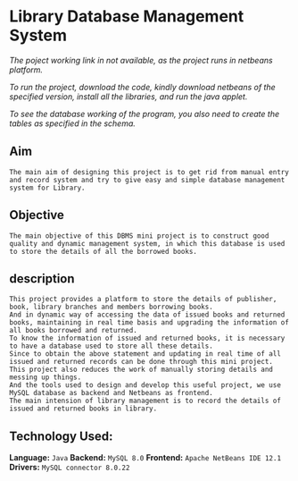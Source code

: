 # Library Database Management System

_The poject working link in not available, as the project runs in netbeans platform._

_To run the project, download the code, kindly download netbeans of the specified version, install all the libraries, and run the java applet._

_To see the database working of the program, you also need to create the tables as specified in the schema._
## Aim
```
The main aim of designing this project is to get rid from manual entry and record system and try to give easy and simple database management system for Library.
```

## Objective
```
The main objective of this DBMS mini project is to construct good quality and dynamic management system, in which this database is used to store the details of all the borrowed books.
```

## description
```
This project provides a platform to store the details of publisher, book, library branches and members borrowing books.
And in dynamic way of accessing the data of issued books and returned books, maintaining in real time basis and upgrading the information of all books borrowed and returned.
To know the information of issued and returned books, it is necessary to have a database used to store all these details. 
Since to obtain the above statement and updating in real time of all issued and returned records can be done through this mini project. 
This project also reduces the work of manually storing details and messing up things.
And the tools used to design and develop this useful project, we use MySQL database as backend and Netbeans as frontend. 
The main intension of library management is to record the details of issued and returned books in library.
```


## Technology Used:
**Language:** `Java`
**Backend:** `MySQL 8.0`
**Frontend:** `Apache NetBeans IDE 12.1`
**Drivers:** `MySQL connector 8.0.22`
